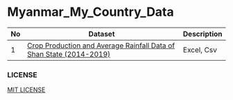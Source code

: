 # Myanmar_My_Country_Data

No | Dataset| Description
| ------------- | ------------- |------------- |
1| [Crop Production and Average Rainfall Data of Shan State (2014-2019)](https://github.com/SaPhyoThuHtet/myanmar-my-country-datasets/tree/main/crop-producation-shan)| Excel, Csv

### LICENSE
[MIT LICENSE](https://github.com/UTYCC-Data-and-Machine-Learning-Club/myanmar-my-country-datasets/blob/main/LICENSE)
